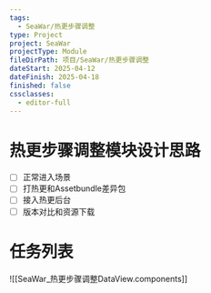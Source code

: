 ```yaml
---
tags:
  - SeaWar/热更步骤调整
type: Project
project: SeaWar
projectType: Module
fileDirPath: 项目/SeaWar/热更步骤调整
dateStart: 2025-04-12
dateFinish: 2025-04-18
finished: false
cssclasses:
  - editor-full
---
```


# 热更步骤调整模块设计思路
- [ ] 正常进入场景
- [ ] 打热更和Assetbundle差异包
- [ ] 接入热更后台
- [ ] 版本对比和资源下载
# 任务列表
![[SeaWar_热更步骤调整DataView.components]]



